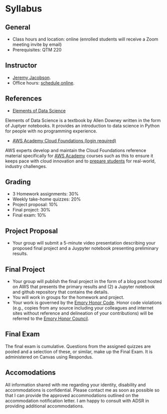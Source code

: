 Syllabus
=====

## General

* Class hours and location: online (enrolled students will receive a Zoom meeting invite by email)
* Prerequisites: QTM 220

## Instructor

* [Jeremy Jacobson](http://www.quantitative.emory.edu/about/ourfaculty/faculty/jacobson-jeremy.html).
* Office hours: [schedule online](https://outlook.office365.com/owa/calendar/DrJacobsonsOfficeHours@mscloud.emory.net/bookings/).

## References
* [Elements of Data Science](https://allendowney.github.io/ElementsOfDataScience/)

Elements of Data Science is a textbook by Allen Downey written in the form of Juptyer notebooks. It provides an introduction to data science in Python for people with no programming experience. 

* [AWS Academy Cloud Foundations (login required)](https://awsacademy.instructure.com/courses/976)

AWS experts develop and maintain the Cloud Foundations reference material specifically for [AWS Academy](CourseAssets/AWSAcademyFlyer.pdf) courses such as this to ensure it keeps pace with cloud innovation and to [prepare students](CourseAssets/AWSAcademyEmployerInfographic.pdf) for real-world, industry challenges. 

## Grading

* 3 Homework assignments: 30%
* Weekly take-home quizzes: 20%
* Project proposal: 10%
* Final project: 30%
* Final exam: 10%

## Project Proposal

* Your group will submit a 5-minute video presentation describing your proposed final project and a Juypyter notebook presenting preliminary results.

## Final Project

* Your group will publish the final project in the form of a blog post hosted on AWS that presents the primary results and (2) a Jupyter notebook and github repository that contains the details. 
* You will work in groups for the homework and project. 
* Your work is governed by the [Emory Honor Code](http://catalog.college.emory.edu/academic/policies-regulations/honor-code.html). Honor code violations (e.g., copies from any source including your colleagues and internet sites without reference and delineation of your contributions) will be referred to the [Emory Honor Council](http://college.emory.edu/oue/current-students/honor-council.html).

## Final Exam
The final exam is cumulative. Questions from the assigned quizzes are pooled and a selection of these, or similar, make up the Final Exam.  It is administered on Canvas using Respondus.

## Accomodations
All information shared with me regarding your identity, disability and accommodations is confidential. Please contact me as soon as possible so that I can provide the approved accommodations outlined on the accommodation notification letter. I am happy to consult with ADSR in providing additional accommodations.
